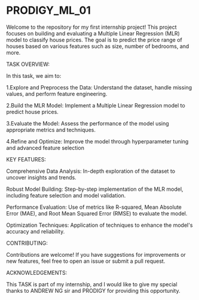 # PRODIGY_ML_01
Welcome to the repository for my first internship project! This project focuses on building and evaluating a Multiple Linear Regression (MLR) model to classify house prices. 
The goal is to predict the price range of houses based on various features such as size, number of bedrooms, and more.

TASK OVERVIEW:

In this task, we aim to:

1.Explore and Preprocess the Data: Understand the dataset, handle missing values, and perform feature engineering.

2.Build the MLR Model: Implement a Multiple Linear Regression model to predict house prices.

3.Evaluate the Model: Assess the performance of the model using appropriate metrics and techniques.

4.Refine and Optimize: Improve the model through hyperparameter tuning and advanced feature selection

KEY FEATURES:

Comprehensive Data Analysis: In-depth exploration of the dataset to uncover insights and trends.

Robust Model Building: Step-by-step implementation of the MLR model, including feature selection and model validation.

Performance Evaluation: Use of metrics like R-squared, Mean Absolute Error (MAE), and Root Mean Squared Error (RMSE) to evaluate the model.

Optimization Techniques: Application of techniques to enhance the model's accuracy and reliability.

CONTRIBUTING:

Contributions are welcome! If you have suggestions for improvements or new features, feel free to open an issue or submit a pull request.

ACKNOWLEDGEMENTS:

This TASK is part of my internship, and I would like to give my special thanks to ANDREW NG sir and PRODIGY for providing this opportunity.
